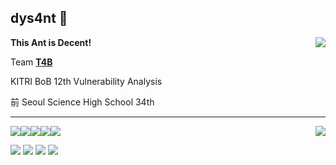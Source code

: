 ## dys4nt 🐜

<a href="https://solved.ac/profile/dys4nt"><img src="http://mazandi.herokuapp.com/api?handle=dys4nt&theme=cold" align="right"/></a>

**This Ant is Decent!**


Team <a href="https://ctftime.org/team/202876">**T4B**</a>

KITRI BoB 12th Vulnerability Analysis

前 Seoul Science High School 34th

---

<img src="https://github-readme-stats.vercel.app/api/top-langs/?username=dys4nt&layout=compact&theme=transparent" align="right"/>

<img src="https://img.shields.io/badge/JavaScript-F7DF1E?style=for-the-badge&logo=javascript&logoColor=black"/><img src="https://img.shields.io/badge/Python-14354C?style=for-the-badge&logo=python&logoColor=white"/><img src="https://img.shields.io/badge/C%2B%2B-00599C?style=for-the-badge&logo=c%2B%2B&logoColor=white"/><img src="https://img.shields.io/badge/PHP-777BB4?style=for-the-badge&logo=php&logoColor=white"/><img src="https://img.shields.io/badge/Rust-000000?style=for-the-badge&logo=rust&logoColor=white"/>


<a href="https://fb.com/yoonjae.1412"><img src="https://img.shields.io/badge/Facebook-%231877F2.svg?style=for-the-badge&logo=Facebook&logoColor=white"/></a>
<a href="https://instagram.com/dys4nt"><img src="https://img.shields.io/badge/Instagram-%23E4405F.svg?style=for-the-badge&logo=Instagram&logoColor=white"/></a>
<a href="https://t.me/dys4nt"><img src="https://img.shields.io/badge/Telegram-2CA5E0?style=for-the-badge&logo=telegram&logoColor=white"/></a>
<img src="https://img.shields.io/badge/Discord-%235865F2.svg?style=for-the-badge&logo=discord&logoColor=white"/>
